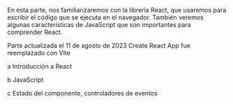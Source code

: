 En esta parte, nos familiarizaremos con la librería React, que usaremos para escribir el código que se ejecuta en el navegador. También veremos algunas características de JavaScript que son importantes para comprender React.

Parte actualizada el 11 de agosto de 2023
Create React App fue reemplazado con Vite


a Introducción a React

b JavaScript

c Estado del componente, controladores de eventos

